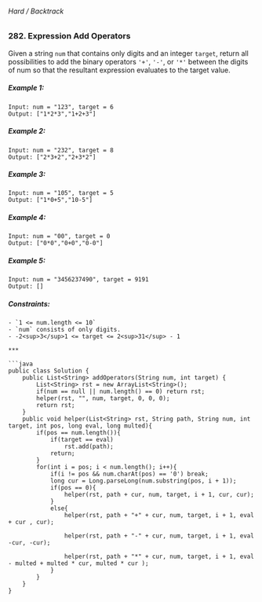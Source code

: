 ###### Hard / Backtrack

### 282. Expression Add Operators

Given a string `num` that contains only digits and an integer `target`, return all possibilities to add the binary operators `'+'`, `'-'`, or `'*'` between the digits of num so that the resultant expression evaluates to the target value.

 

##### Example 1:
```
Input: num = "123", target = 6
Output: ["1*2*3","1+2+3"]
```
##### Example 2:
```
Input: num = "232", target = 8
Output: ["2*3+2","2+3*2"]
```
##### Example 3:
```
Input: num = "105", target = 5
Output: ["1*0+5","10-5"]
```
##### Example 4:
```
Input: num = "00", target = 0
Output: ["0*0","0+0","0-0"]
```
##### Example 5:
```
Input: num = "3456237490", target = 9191
Output: []
``` 

##### Constraints:
```
- `1 <= num.length <= 10`
- `num` consists of only digits.
- -2<sup>3</sup>1 <= target <= 2<sup>31</sup> - 1

***

```java
public class Solution {
    public List<String> addOperators(String num, int target) {
        List<String> rst = new ArrayList<String>();
        if(num == null || num.length() == 0) return rst;
        helper(rst, "", num, target, 0, 0, 0);
        return rst;
    }
    public void helper(List<String> rst, String path, String num, int target, int pos, long eval, long multed){
        if(pos == num.length()){
            if(target == eval)
                rst.add(path);
            return;
        }
        for(int i = pos; i < num.length(); i++){
            if(i != pos && num.charAt(pos) == '0') break;
            long cur = Long.parseLong(num.substring(pos, i + 1));
            if(pos == 0){
                helper(rst, path + cur, num, target, i + 1, cur, cur);
            }
            else{
                helper(rst, path + "+" + cur, num, target, i + 1, eval + cur , cur);
                
                helper(rst, path + "-" + cur, num, target, i + 1, eval -cur, -cur);
                
                helper(rst, path + "*" + cur, num, target, i + 1, eval - multed + multed * cur, multed * cur );
            }
        }
    }
}
```
